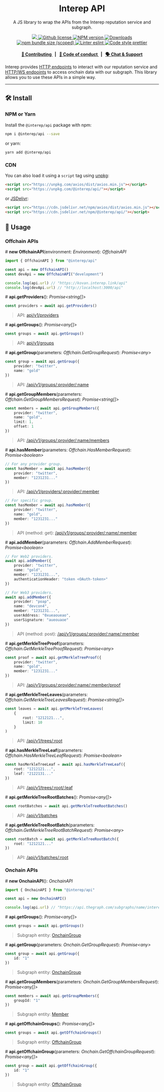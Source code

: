 <p align="center">
    <h1 align="center">
        Interep API
    </h1>
    <p align="center">A JS library to wrap the APIs from the Interep reputation service and subgraph.</p>
</p>

<p align="center">
    <a href="https://github.com/interep-project">
        <img src="https://img.shields.io/badge/project-Interep-blue.svg?style=flat-square">
    </a>
    <a href="https://github.com/interep-project/interep.js/blob/main/LICENSE">
        <img alt="Github license" src="https://img.shields.io/github/license/interep-project/interep.js.svg?style=flat-square">
    </a>
    <a href="https://www.npmjs.com/package/@interep/api">
        <img alt="NPM version" src="https://img.shields.io/npm/v/@interep/api?style=flat-square" />
    </a>
    <a href="https://npmjs.org/package/@interep/api">
        <img alt="Downloads" src="https://img.shields.io/npm/dm/@interep/api.svg?style=flat-square" />
    </a>
    <a href="https://bundlephobia.com/package/@interep/api">
        <img alt="npm bundle size (scoped)" src="https://img.shields.io/bundlephobia/minzip/@interep/api" />
    </a>
    <a href="https://eslint.org/">
        <img alt="Linter eslint" src="https://img.shields.io/badge/linter-eslint-8080f2?style=flat-square&logo=eslint" />
    </a>
    <a href="https://prettier.io/">
        <img alt="Code style prettier" src="https://img.shields.io/badge/code%20style-prettier-f8bc45?style=flat-square&logo=prettier" />
    </a>
</p>

<div align="center">
    <h4>
        <a href="https://docs.interep.link/contributing">
            👥 Contributing
        </a>
        <span>&nbsp;&nbsp;|&nbsp;&nbsp;</span>
        <a href="https://docs.interep.link/code-of-conduct">
            🤝 Code of conduct
        </a>
        <span>&nbsp;&nbsp;|&nbsp;&nbsp;</span>
        <a href="https://t.me/interrep">
            🗣️ Chat &amp; Support
        </a>
    </h4>
</div>

Interep provides [HTTP endpoints](https://docs.interep.link/api#reputation-service) to interact with our reputation service and [HTTP/WS endpoints](https://docs.interep.link/api#subgraph) to access onchain data with our subgraph. This library allows you to use these APIs in a simple way.

---

## 🛠 Install

### NPM or Yarn

Install the `@interep/api` package with npm:

```bash
npm i @interep/api --save
```

or yarn:

```bash
yarn add @interep/api
```

### CDN

You can also load it using a `script` tag using [unpkg](https://unpkg.com/):

```html
<script src="https://unpkg.com/axios/dist/axios.min.js"></script>
<script src="https://unpkg.com/@interep/api/"></script>
```

or [JSDelivr](https://www.jsdelivr.com/):

```html
<script src="https://cdn.jsdelivr.net/npm/axios/dist/axios.min.js"></script>
<script src="https://cdn.jsdelivr.net/npm/@interep/api/"></script>
```

## 📜 Usage

### Offchain APIs

\# **new OffchainAPI**(environment: _Environment_): _OffchainAPI_

```typescript
import { OffchainAPI } from "@interep/api"

const api = new OffchainAPI()
const devApi = new OffchainAPI("development")

console.log(api.url) // "https://kovan.interep.link/api"
console.log(devApi.url) // "http://localhost:3000/api"
```

\# **api.getProviders**(): _Promise<string[]>_

```typescript
const providers = await api.getProviders()
```

> API: [api/v1/providers](https://docs.interep.link/api#apiv1providers)

\# **api.getGroups**(): _Promise<any[]>_

```typescript
const groups = await api.getGroups()
```

> API: [api/v1/groups](https://docs.interep.link/api#apiv1groups)

\# **api.getGroup**(parameters: _Offchain.GetGroupRequest_): _Promise<any\>_

```typescript
const group = await api.getGroup({
    provider: "twitter",
    name: "gold"
})
```

> API: [/api/v1/groups/:provider/:name](https://docs.interep.link/api#apiv1groupsprovidername)

\# **api.getGroupMembers**(parameters: _Offchain.GetGroupMembersRequest_): _Promise<string[]>_

```typescript
const members = await api.getGroupMembers({
    provider: "twitter",
    name: "gold",
    limit: 1,
    offset: 1
})
```

> API: [/api/v1/groups/:provider/:name/members](https://docs.interep.link/api#apiv1groupsprovidernamememberslimit0offset0)

\# **api.hasMember**(parameters: _Offchain.HasMemberRequest_): _Promise<boolean\>_

```typescript
// For any provider group.
const hasMember = await api.hasMember({
    provider: "twitter",
    member: "1231231..."
})
```

> API: [/api/v1/providers/:provider/:member](https://docs.interep.link/api#apiv1providersprovidermember)

```typescript
// For specific group.
const hasMember = await api.hasMember({
    provider: "twitter",
    name: "gold",
    member: "1231231..."
})
```

> API (method: get): [/api/v1/groups/:provider/:name/:member](https://docs.interep.link/api#apiv1groupsprovidernamemember)

\# **api.addMember**(parameters: _Offchain.AddMemberRequest_): _Promise<boolean\>_

```typescript
// For Web2 providers.
await api.addMember({
    provider: "twitter",
    name: "gold",
    member: "1231231...",
    authenticationHeader: "token <OAuth-token>"
})
```

```typescript
// For Web3 providers.
await api.addMember({
    provider: "poap",
    name: "devcon4",
    member: "1231231...",
    userAddress: "0xueaoueao",
    userSignature: "aueouaoe"
})
```

> API (method: post): [/api/v1/groups/:provider/:name/:member](https://docs.interep.link/api#apiv1groupsprovidernamemember)

\# **api.getMerkleTreeProof**(parameters: _Offchain.GetMerkleTreeProofRequest_): _Promise<any\>_

```typescript
const proof = await api.getMerkleTreeProof({
    provider: "twitter",
    name: "gold",
    member: "1231231..."
})
```

> API: [/api/v1/groups/:provider/:name/:member/proof](https://docs.interep.link/api#apiv1groupsprovidernamememberproof)

\# **api.getMerkleTreeLeaves**(parameters: _Offchain.GetMerkleTreeLeavesRequest_): _Promise<string[]>_

```typescript
const leaves = await api.getMerkleTreeLeaves(
    {
        root: "1212121...",
        limit: 10
    }
)
```

> API: [/api/v1/trees/:root](https://docs.interep.link/api#apiv1treesroot)

\# **api.hasMerkleTreeLeaf**(parameters: _Offchain.HasMerkleTreeLeafRequest_): _Promise<boolean\>_

```typescript
const hasMerkleTreeLeaf = await api.hasMerkleTreeLeaf({
    root: "1212121...",
    leaf: "2122131..."
})
```

> API: [/api/v1/trees/:root/:leaf](https://docs.interep.link/api#apiv1treesrootleaf)

\# **api.getMerkleTreeRootBatches**(): _Promise<any[]\>_

```typescript
const rootBatches = await api.getMerkleTreeRootBatches()
```

> API: [/api/v1/batches](https://docs.interep.link/api#apiv1batches)

\# **api.getMerkleTreeRootBatch**(parameters: _Offchain.GetMerkleTreeRootBatchRequest_): _Promise<any\>_

```typescript
const rootBatch = await api.getMerkleTreeRootBatch({
    root: "1212121..."
})
```

> API: [/api/v1/batches/:root](https://docs.interep.link/api#apiv1batchesroot)

### Onchain APIs

\# **new OnchainAPI**(): _OnchainAPI_

```typescript
import { OnchainAPI } from "@interep/api"

const api = new OnchainAPI()

console.log(api.url) // "https://api.thegraph.com/subgraphs/name/interep-project/interep-groups-kovan"
```

\# **api.getGroups**(): _Promise<any[]>_

```typescript
const groups = await api.getGroups()
```

> Subgraph entity: [OnchainGroup](https://docs.interep.link/api#onchaingroup)

\# **api.getGroup**(parameters: _Onchain.GetGroupRequest_): _Promise<any\>_

```typescript
const group = await api.getGroup({
    id: "1"
})
```

> Subgraph entity: [OnchainGroup](https://docs.interep.link/api#onchaingroup)

\# **api.getGroupMembers**(parameters: _Onchain.GetGroupMembersRequest_): _Promise<any[]>_

```typescript
const members = await api.getGroupMembers({
    groupId: "1"
})
```

> Subgraph entity: [Member](https://docs.interep.link/api#member)

\# **api.getOffchainGroups**(): _Promise<any[]>_

```typescript
const groups = await api.getOffchainGroups()
```

> Subgraph entity: [OffchainGroup](https://docs.interep.link/api#offchaingroup)

\# **api.getOffchainGroup**(parameters: _Onchain.GetOffchainGroupRequest_): _Promise<any[]>_

```typescript
const group = await api.getOffchainGroup({
    id: "1"
})
```

> Subgraph entity: [OffchainGroup](https://docs.interep.link/api#offchaingroup)
